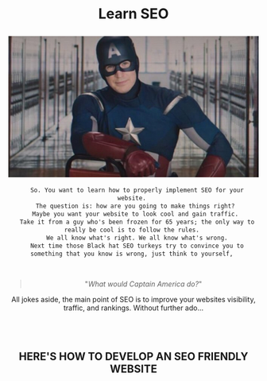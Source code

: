 # <p align="center"> Learn SEO </p>

<div align = "center">
<img src = "images/captain.jpg">

```
  So. You want to learn how to properly implement SEO for your website. 
  The question is: how are you going to make things right? 
  Maybe you want your website to look cool and gain traffic. 
  Take it from a guy who's been frozen for 65 years; the only way to really be cool is to follow the rules. 
  We all know what's right. We all know what's wrong.
  Next time those Black hat SEO turkeys try to convince you to something that you know is wrong, just think to yourself, 
```
  <br>
  
  >"<i>What would Captain America do?</i>"

</div>



<p align="center"> 
  All jokes aside, the main point of SEO is to improve your websites visibility, traffic, and rankings.
  Without further ado...
</p>

<br></br>
## <p align="center" id = "config"> HERE'S HOW TO DEVELOP AN SEO FRIENDLY WEBSITE </p>


